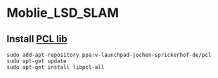 # Moblie_LSD_SLAM

## Install [PCL lib](http://pointclouds.org/downloads/linux.html)

```
sudo add-apt-repository ppa:v-launchpad-jochen-sprickerhof-de/pcl
sudo apt-get update
sudo apt-get install libpcl-all
```

